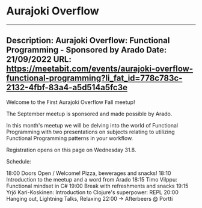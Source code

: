 # Aurajoki Overflow

---
Description: Aurajoki Overflow: Functional Programming - Sponsored by Arado
Date: 21/09/2022
URL: https://meetabit.com/events/aurajoki-overflow-functional-programming?li_fat_id=778c783c-2132-4fbf-83a4-a5d514a5fc3e
---

Welcome to the First Aurajoki Overflow Fall meetup!

The September meetup is sponsored and made possible by Arado.

In this month's meetup we will be delving into the world of Functional Programming with two presentations on subjects relating to utilizing Functional Programming patterns in your workflow.

Registration opens on this page on Wednesday 31.8.

Schedule:

18:00 Doors Open / Welcome! Pizza, bewerages and snacks!
18:10 Introduction to the meetup and a word from Arado
18:15 Timo Vilppu: Functional mindset in C#
19:00 Break with refreshments and snacks
19:15 Yrjö Kari-Koskinen: Introduction to Clojure's superpower: REPL
20:00 Hanging out, Lightning Talks, Relaxing
22:00 -> Afterbeers @ Portti


